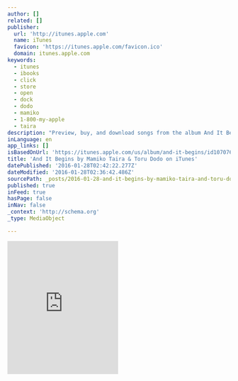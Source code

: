 ```yaml
---
author: []
related: []
publisher:
  url: 'http://itunes.apple.com'
  name: iTunes
  favicon: 'https://itunes.apple.com/favicon.ico'
  domain: itunes.apple.com
keywords:
  - itunes
  - ibooks
  - click
  - store
  - open
  - dock
  - dodo
  - mamiko
  - 1-800-my-apple
  - taira
description: "Preview, buy, and download songs from the album And It Begins, including \"On Green Dolphin Street,\" \"So Many Stars,\" \"I Can't Give You Anything but Love,\" and many more. Buy the album for $8.91. Songs start at $0.99."
inLanguage: en
app_links: []
isBasedOnUrl: 'https://itunes.apple.com/us/album/and-it-begins/id1070761176'
title: 'And It Begins by Mamiko Taira & Toru Dodo on iTunes'
datePublished: '2016-01-28T02:42:22.277Z'
dateModified: '2016-01-28T02:36:42.486Z'
sourcePath: _posts/2016-01-28-and-it-begins-by-mamiko-taira-and-toru-dodo-on-itunes.md
published: true
inFeed: true
hasPage: false
inNav: false
_context: 'http://schema.org'
_type: MediaObject

---
```

<iframe src="https://cdn.embedly.com/widgets/media.html?src=http%3A%2F%2Fwidgets.itunes.apple.com%2Fwidget.html%3Fc%3Dus%26brc%3DFFFFFF%26blc%3DFFFFFF%26trc%3DFFFFFF%26tlc%3DFFFFFF%26d%3D%26t%3D%26m%3Dsoftware%26e%3Dalbum%26w%3D250%26h%3D300%26ids%3D1070761176%26wt%3Ddiscovery%26partnerId%3D%26affiliate_id%3D%26at%3D%26ct%3D&amp;url=https%3A%2F%2Fitunes.apple.com%2Fus%2Falbum%2Fand-it-begins%2Fid1070761176&amp;image=http%3A%2F%2Fis3.mzstatic.com%2Fimage%2Fthumb%2FMusic69%2Fv4%2F16%2F59%2Fd6%2F1659d67e-e5b4-ca9c-edc5-53f36b4d9f3a%2Fsource%2F1200x630bf.jpg&amp;key=b7d04c9b404c499eba89ee7072e1c4f7&amp;type=text%2Fhtml&amp;schema=apple" width="250" height="300" scrolling="no" frameborder="0" allowfullscreen="allowfullscreen" style=""></iframe>